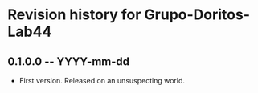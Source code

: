 # Revision history for Grupo-Doritos-Lab44

## 0.1.0.0 -- YYYY-mm-dd

* First version. Released on an unsuspecting world.
